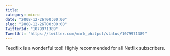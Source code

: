 ```yaml
---
title: 
category: micro
date: "2008-12-26T00:00:00"
slug: "2008-12-26T00:00:00"
TwitterId: "1079971389"
TweetUrl: "https://twitter.com/mark_philpot/status/1079971389"
---
```


Feedflix is a wonderful tool! Highly recommended for all Netflix subscribers.

